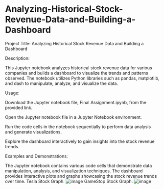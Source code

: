 # Analyzing-Historical-Stock-Revenue-Data-and-Building-a-Dashboard

Project Title: Analyzing Historical Stock Revenue Data and Building a Dashboard

Description:

This Jupyter notebook analyzes historical stock revenue data for various companies and builds a dashboard to visualize the trends and patterns observed. The notebook utilizes Python libraries such as pandas, matplotlib, and dash to manipulate, analyze, and visualize the data.

Usage:

Download the Jupyter notebook file, Final Assignment.ipynb, from the provided link.

Open the Jupyter notebook file in a Jupyter Notebook environment.

Run the code cells in the notebook sequentially to perform data analysis and generate visualizations.

Explore the dashboard interactively to gain insights into the stock revenue trends.

Examples and Demonstrations:

The Jupyter notebook contains various code cells that demonstrate data manipulation, analysis, and visualization techniques. The dashboard provides interactive plots and graphs showcasing the stock revenue trends over time.
Tesla Stock Graph:
![image](https://github.com/Ahmed41022/Analyzing-Historical-Stock-Revenue-Data-and-Building-a-Dashboard/assets/117094590/430ec34c-09cc-4bed-a08e-e7af6d51f283)
GameStop Stock Graph:
![image](https://github.com/Ahmed41022/Analyzing-Historical-Stock-Revenue-Data-and-Building-a-Dashboard/assets/117094590/79a9790c-eb20-4333-8e00-983a971b183e)

